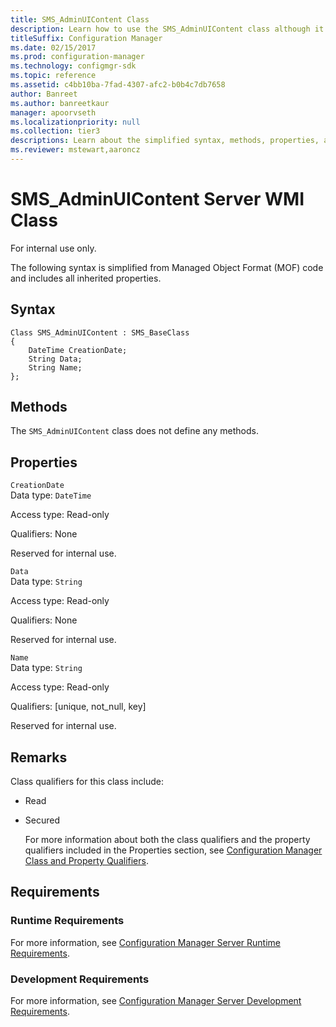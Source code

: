```yaml
---
title: SMS_AdminUIContent Class
description: Learn how to use the SMS_AdminUIContent class although it has no defined methods.
titleSuffix: Configuration Manager
ms.date: 02/15/2017
ms.prod: configuration-manager
ms.technology: configmgr-sdk
ms.topic: reference
ms.assetid: c4bb10ba-7fad-4307-afc2-b0b4c7db7658
author: Banreet
ms.author: banreetkaur
manager: apoorvseth
ms.localizationpriority: null
ms.collection: tier3
descriptions: Learn about the simplified syntax, methods, properties, and requirements of the SMS_AdminUIContent server class.
ms.reviewer: mstewart,aaroncz 
---
```

# SMS_AdminUIContent Server WMI Class
For internal use only.  

 The following syntax is simplified from Managed Object Format (MOF) code and includes all inherited properties.  

## Syntax  

```  
Class SMS_AdminUIContent : SMS_BaseClass
{
    DateTime CreationDate;
    String Data;
    String Name;
};

```  

## Methods  
 The `SMS_AdminUIContent` class does not define any methods.  

## Properties  
 `CreationDate`  
 Data type: `DateTime`  

 Access type: Read-only  

 Qualifiers: None  

 Reserved for internal use.  

 `Data`  
 Data type: `String`  

 Access type: Read-only

 Qualifiers: None  

 Reserved for internal use.

 `Name`  
 Data type:  `String`  

 Access type: Read-only  

 Qualifiers: [unique, not_null, key]

 Reserved for internal use.

## Remarks  
  Class qualifiers for this class include:  

- Read  

- Secured  

  For more information about both the class qualifiers and the property qualifiers included in the Properties section, see [Configuration Manager Class and Property Qualifiers](../../../develop/reference/misc/class-and-property-qualifiers.md).  

## Requirements  

### Runtime Requirements  
 For more information, see [Configuration Manager Server Runtime Requirements](../../../develop/core/reqs/server-runtime-requirements.md).  

### Development Requirements  
 For more information, see [Configuration Manager Server Development Requirements](../../../develop/core/reqs/server-development-requirements.md).  
